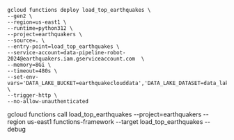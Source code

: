 ```shell
gcloud functions deploy load_top_earthquakes \
--gen2 \
--region=us-east1 \
--runtime=python312 \
--project=earthquakers \
--source=. \
--entry-point=load_top_earthquakes \
--service-account=data-pipeline-robot-2024@earthquakers.iam.gserviceaccount.com	 \
--memory=8Gi \
--timeout=480s \
--set-env-vars='DATA_LAKE_BUCKET=earthquakeclouddata','DATA_LAKE_DATASET=data_lake','DATA_LAKE_CORE=core' \
--trigger-http \
--no-allow-unauthenticated  
```
gcloud functions call load_top_earthquakes --project=earthquakers --region us-east1
functions-framework --target load_top_earthquakes --debug